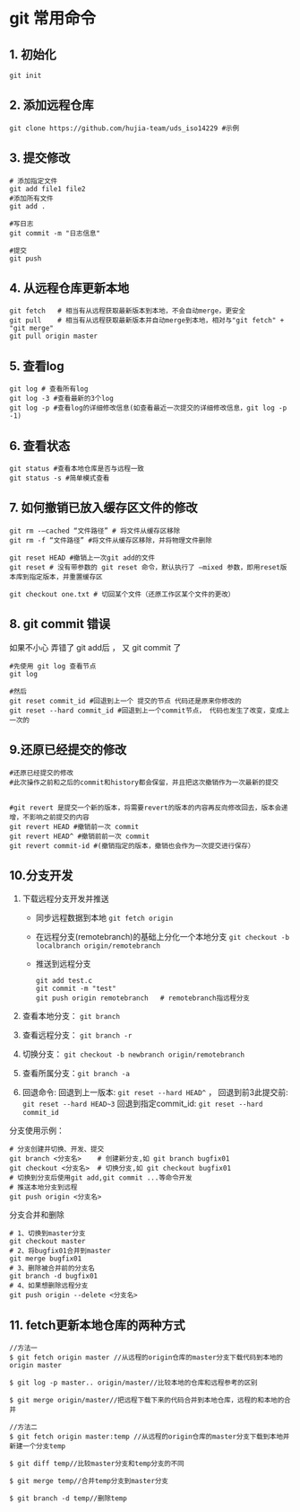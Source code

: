 # git 常用命令



## 1. 初始化

```
git init
```



## 2. 添加远程仓库

```
git clone https://github.com/hujia-team/uds_iso14229 #示例
```



## 3. 提交修改

```
# 添加指定文件
git add file1 file2
#添加所有文件
git add .

#写日志
git commit -m "日志信息"

#提交
git push
```



## 4. 从远程仓库更新本地

```
git fetch	# 相当有从远程获取最新版本到本地，不会自动merge，更安全
git pull	# 相当有从远程获取最新版本并自动merge到本地，相对与"git fetch" + "git merge"
git pull origin master
```



## 5. 查看log

```shell
git log # 查看所有log
git log -3 #查看最新的3个log
git log -p #查看log的详细修改信息(如查看最近一次提交的详细修改信息，git log -p -1)
```



## 6. 查看状态

```
git status #查看本地仓库是否与远程一致
git status -s #简单模式查看
```



## 7. 如何撤销已放入缓存区文件的修改

```
git rm -–cached “文件路径” # 将文件从缓存区移除
git rm -f “文件路径” #将文件从缓存区移除，并将物理文件删除

git reset HEAD #撤销上一次git add的文件
git reset # 没有带参数的 git reset 命令，默认执行了 –mixed 参数，即用reset版本库到指定版本，并重置缓存区

git checkout one.txt # 切回某个文件（还原工作区某个文件的更改）
```



## 8. git commit  错误

如果不小心 弄错了  git add后 ， 又  git commit 了

```
#先使用 git log 查看节点 
git log

#然后
git reset commit_id #回退到上一个 提交的节点 代码还是原来你修改的
git reset --hard commit_id #回退到上一个commit节点， 代码也发生了改变，变成上一次的

```



## 9.还原已经提交的修改

```
#还原已经提交的修改
#此次操作之前和之后的commit和history都会保留，并且把这次撤销作为一次最新的提交


#git revert 是提交一个新的版本，将需要revert的版本的内容再反向修改回去，版本会递增，不影响之前提交的内容
git revert HEAD #撤销前一次 commit
git revert HEAD^ #撤销前前一次 commit
git revert commit-id #(撤销指定的版本，撤销也会作为一次提交进行保存）
```



## 10.分支开发

1. 下载远程分支开发并推送

   + 同步远程数据到本地 `git fetch origin`

   + 在远程分支(remotebranch)的基础上分化一个本地分支  `git checkout -b localbranch origin/remotebranch`

   + 推送到远程分支 

     ```
     git add test.c
     git commit -m "test"
     git push origin remotebranch	# remotebranch指远程分支
     ```

2. 查看本地分支： `git branch`

3. 查看远程分支： `git branch -r`

4. 切换分支： `git checkout -b newbranch origin/remotebranch`

5. 查看所属分支：`git branch -a`

6. 回退命令: 
   回退到上一版本: `git reset --hard HEAD^` ，
   回退到前3此提交前: `git reset --hard HEAD~3`
   回退到指定commit_id: `git reset --hard commit_id`

分支使用示例：

```
# 分支创建并切换、开发、提交
git branch <分支名>	# 创建新分支,如 git branch bugfix01
git checkout <分支名>	# 切换分支,如 git checkout bugfix01
# 切换到分支后使用git add,git commit ...等命令开发
# 推送本地分支到远程
git push origin <分支名>
```



分支合并和删除

```
# 1、切换到master分支
git checkout master
# 2、将bugfix01合并到master
git merge bugfix01
# 3、删除被合并前的分支名
git branch -d bugfix01
# 4、如果想删除远程分支
git push origin --delete <分支名>
```



## 11. fetch更新本地仓库的两种方式

```
//方法一
$ git fetch origin master //从远程的origin仓库的master分支下载代码到本地的origin master

$ git log -p master.. origin/master//比较本地的仓库和远程参考的区别

$ git merge origin/master//把远程下载下来的代码合并到本地仓库，远程的和本地的合并

//方法二
$ git fetch origin master:temp //从远程的origin仓库的master分支下载到本地并新建一个分支temp

$ git diff temp//比较master分支和temp分支的不同

$ git merge temp//合并temp分支到master分支

$ git branch -d temp//删除temp
```



























